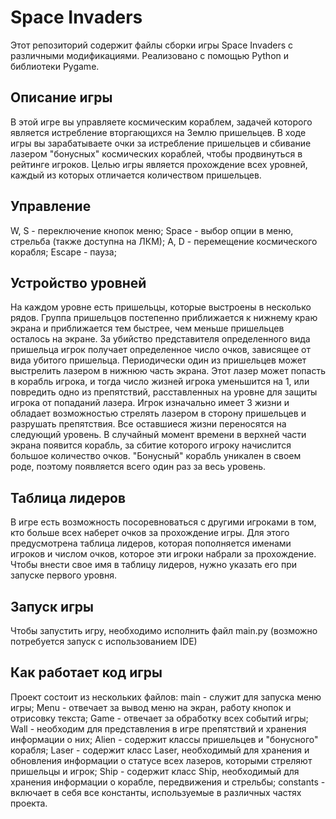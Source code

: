 # Space Invaders

Этот репозиторий содержит файлы сборки игры Space Invaders с различными модификациями. Реализовано с помощью Python и библиотеки Pygame.

## Описание игры

В этой игре вы управляете космическим кораблем, задачей которого является истребление вторгающихся на Землю пришельцев. В ходе игры вы зарабатываете очки за истребление пришельцев и сбивание лазером "бонусных" космических кораблей, чтобы продвинуться в рейтинге игроков.
Целью игры является прохождение всех уровней, каждый из которых отличается количеством пришельцев.

## Управление

W, S - переключение кнопок меню;
Space - выбор опции в меню, стрельба (также доступна на ЛКМ);
A, D - перемещение космического корабля;
Escape - пауза;

## Устройство уровней

На каждом уровне есть пришельцы, которые выстроены в несколько рядов. Группа пришельцов постепенно приближается к нижнему краю экрана и приближается тем быстрее, чем меньше пришельцев осталось на экране. За убийство представителя определенного вида пришельца игрок получает определенное число очков, зависящее от вида убитого пришельца. Периодически один из пришельцев может выстрелить лазером в нижнюю часть экрана. Этот лазер может попасть в корабль игрока, и тогда число жизней игрока уменьшится на 1, или повредить одно из препятствий, расставленных на уровне для защиты игрока от попаданий лазера. Игрок изначально имеет 3 жизни и обладает возможностью стрелять лазером в сторону пришельцев и разрушать препятствия. Все оставшиеся жизни переносятся на следующий уровень. В случайный момент времени в верхней части экрана появится корабль, за сбитие которого игроку начислится большое количество очков. "Бонусный" корабль уникален в своем роде, поэтому появляется всего один раз за весь уровень.

## Таблица лидеров

В игре есть возможность посоревноваться с другими игроками в том, кто больше всех наберет очков за прохождение игры. Для этого предусмотрена таблица лидеров, которая пополняется именами игроков и числом очков, которое эти игроки набрали за прохождение. Чтобы внести свое имя в таблицу лидеров, нужно указать его при запуске первого уровня.

## Запуск игры

Чтобы запустить игру, необходимо исполнить файл main.py (возможно потребуется запуск с использованием IDE)

## Как работает код игры

Проект состоит из нескольких файлов:
main - служит для запуска меню игры;
Menu - отвечает за вывод меню на экран, работу кнопок и отрисовку текста;
Game - отвечает за обработку всех событий игры;
Wall - необходим для представления в игре препятствий и хранения информации о них;
Alien - содержит классы пришельцев и "бонусного" корабля;
Laser - содержит класс Laser, необходимый для хранения и обновления информации о статусе всех лазеров, которыми стреляют пришельцы и игрок;
Ship - содержит класс Ship, необходимый для хранения информации о корабле, передвижения и стрельбы;
constants - включает в себя все константы, используемые в различных частях проекта.
